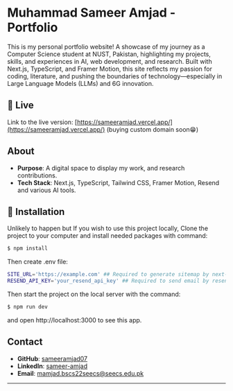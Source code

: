 # Muhammad Sameer Amjad - Portfolio

This is my personal portfolio website! A showcase of my journey as a Computer Science student at NUST, Pakistan, highlighting my projects, skills, and experiences in AI, web development, and research. Built with Next.js, TypeScript, and Framer Motion, this site reflects my passion for coding, literature, and pushing the boundaries of technology—especially in Large Language Models (LLMs) and 6G innovation.

## 📍 Live

Link to the live version: [https://sameeramjad.vercel.app/](https://sameeramjad.vercel.app/) (buying custom domain soon😁)

## About

- **Purpose**: A digital space to display my work, and research contributions.
- **Tech Stack**: Next.js, TypeScript, Tailwind CSS, Framer Motion, Resend and various AI tools.

## 💾 Installation

Unlikely to happen but If you wish to use this project locally, Clone the project to your computer and install needed packages with command:

```bash
$ npm install
```

Then create .env file:

```bash
SITE_URL='https://example.com' ## Required to generate sitemap by next-sitemap
RESEND_API_KEY='your_resend_api_key' ## Required to send email by resend
```

Then start the project on the local server with the command:

```bash
$ npm run dev
```

and open http://localhost:3000 to see this app.

## Contact

- **GitHub**: [sameeramjad07](https://github.com/sameeramjad07)
- **LinkedIn**: [sameer-amjad](https://linkedin.com/in/sameer-amjad/)
- **Email**: mamjad.bscs22seecs@seecs.edu.pk

---
